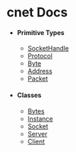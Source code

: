 # cnet Docs

- #### Primitive Types
    - [SocketHandle](types/sockethandle.md)
    - [Protocol](types/protocol.md)
    - [Byte](types/byte.md)
    - [Address](types/address.md)
    - [Packet](types/packet.md)

- #### Classes
    - [Bytes](classes/bytes.md)
    - [Instance](classes/instance.md)
    - [Socket](classes/socket.md)
    - [Server](classes/server.md)
    - [Client](classes/client.md)
